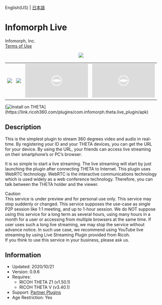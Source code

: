 English(US) | [日本語](README.ja.md)

# Infomorph Live

Infomorph, Inc.  
[Terms of Use](https://sites.infomorph.jp/terms-of-use-infomorph-live)

<div align="center"><img src="./1.png"><table><tr><td><img src="./2.png"></td><td><img src="./3.png"></td><td><img src="./4.png"></td><td><img src="./5.png"></td></tr></table></div>

[![Install on THETA](https://assets.ricoh360.com/image/upload/v1/front/theta/install-button.svg?)](https://link.ricoh360.com/plugins/com.infomorph.theta.live_plugin/apk)

## Description

<div id="plugin-description">

This is the simplest plugin to stream 360 degrees video and audio in real-time. By registering your ID and your THETA devices, you can get the URL for your device. By using the URL, your friends can access live streaming on their smartphone’s or PC’s browser.  
  
It is so simple to start a live streaming. The live streaming will start by just launching the plugin after connecting THETA to Internet. This plugin uses WebRTC technology. WebRTC is the interactive communications technology which is used widely as a web conference technology. Therefore, you can talk between the THETA holder and the viewer.  
  
Caution  
This service is under preview and for personal use only. This service may stop suddenly or changed. This service supposes the use-case as single P2P session like 1:1 meeting, and up to 1-hour session. We do NOT suppose using this service for a long term as several hours, using many hours in a month for a user or accessing from multiple browsers at the same time. If user uses such a long live streaming, we may stop the service without advance notice. In such use case, we recommend using YouTube live streaming by using Live Streaming Plugin provided from Ricoh.  
If you think to use this service in your business, please ask us.  

</div>

## Information

- Updated: 2020/10/21
- Version: 0.9.6
- Requires:
  - RICOH THETA Z1 (v1.50.1)
  - RICOH THETA V (v3.40.1)
- Support: [Partner Plugins](https://sites.infomorph.jp/infomorph-live)
- Age Restriction: Yes
